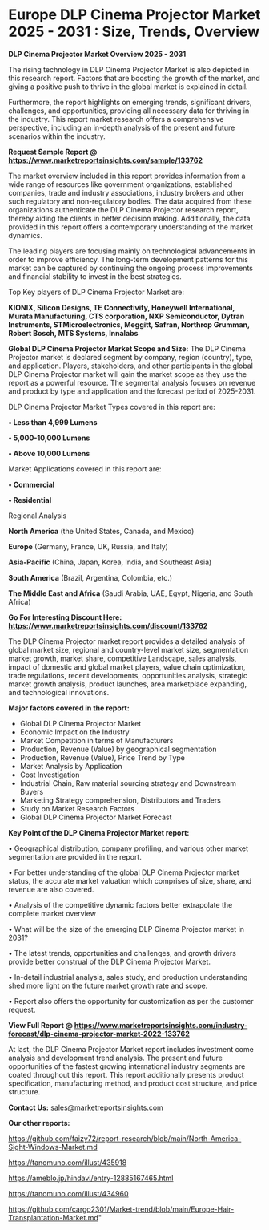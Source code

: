  # Europe DLP Cinema Projector Market 2025 - 2031 : Size, Trends, Overview

<Strong> DLP Cinema Projector Market Overview 2025 - 2031</strong>

The rising technology in DLP Cinema Projector Market is also depicted in this research report. Factors that are boosting the growth of the market, and giving a positive push to thrive in the global market is explained in detail.

Furthermore, the report highlights on emerging trends, significant drivers, challenges, and opportunities, providing all necessary data for thriving in the industry. This report market research offers a comprehensive perspective, including an in-depth analysis of the present and future scenarios within the industry.

<strong>Request Sample Report @ <a href=https://www.marketreportsinsights.com/sample/133762>https://www.marketreportsinsights.com/sample/133762</a></strong>

The market overview included in this report provides information from a wide range of resources like government organizations, established companies, trade and industry associations, industry brokers and other such regulatory and non-regulatory bodies. The data acquired from these organizations authenticate the DLP Cinema Projector research report, thereby aiding the clients in better decision making. Additionally, the data provided in this report offers a contemporary understanding of the market dynamics.

The leading players are focusing mainly on technological advancements in order to improve efficiency. The long-term development patterns for this market can be captured by continuing the ongoing process improvements and financial stability to invest in the best strategies.

Top Key players of DLP Cinema Projector Market are:

<strong>KIONIX, Silicon Designs, TE Connectivity, Honeywell International, Murata Manufacturing, CTS corporation, NXP Semiconductor, Dytran Instruments, STMicroelectronics, Meggitt, Safran, Northrop Grumman, Robert Bosch, MTS Systems, Innalabs</strong>

<strong><b>Global DLP Cinema Projector Market Scope and Size:</b></strong>
The DLP Cinema Projector market is declared segment by company, region (country), type, and application. Players, stakeholders, and other participants in the global DLP Cinema Projector market will gain the market scope as they use the report as a powerful resource. The segmental analysis focuses on revenue and product by type and application and the forecast period of 2025-2031.

DLP Cinema Projector Market Types covered in this report are:

<strong>• Less than 4,999 Lumens

• 5,000-10,000 Lumens

• Above 10,000 Lumens</strong>

Market Applications covered in this report are:

<strong>• Commercial

• Residential</strong> 

Regional Analysis

<strong>North America</strong> (the United States, Canada, and Mexico)

<strong>Europe</strong> (Germany, France, UK, Russia, and Italy)

<strong>Asia-Pacific</strong> (China, Japan, Korea, India, and Southeast Asia)

<strong>South America</strong> (Brazil, Argentina, Colombia, etc.)

<strong>The Middle East and Africa</strong> (Saudi Arabia, UAE, Egypt, Nigeria, and South Africa)

<strong>Go For Interesting Discount Here: <a href=https://www.marketreportsinsights.com/discount/133762>https://www.marketreportsinsights.com/discount/133762</a></strong>

The DLP Cinema Projector market report provides a detailed analysis of global market size, regional and country-level market size, segmentation market growth, market share, competitive Landscape, sales analysis, impact of domestic and global market players, value chain optimization, trade regulations, recent developments, opportunities analysis, strategic market growth analysis, product launches, area marketplace expanding, and technological innovations.

<strong><b>Major factors covered in the report:</b></strong>
<ul>
  <li>Global DLP Cinema Projector Market </li>
  <li>Economic Impact on the Industry</li>
  <li>Market Competition in terms of Manufacturers</li>
  <li>Production, Revenue (Value) by geographical segmentation</li>
  <li>Production, Revenue (Value), Price Trend by Type</li>
  <li>Market Analysis by Application</li>
  <li>Cost Investigation</li>
  <li>Industrial Chain, Raw material sourcing strategy and Downstream Buyers</li>
  <li>Marketing Strategy comprehension, Distributors and Traders</li>
  <li>Study on Market Research Factors</li>
  <li>Global DLP Cinema Projector Market Forecast</li>
</ul>

<strong><b>Key Point of the DLP Cinema Projector Market report:</b></strong>

• Geographical distribution, company profiling, and various other market segmentation are provided in the report.

• For better understanding of the global DLP Cinema Projector market status, the accurate market valuation which comprises of size, share, and revenue are also covered.

• Analysis of the competitive dynamic factors better extrapolate the complete market overview

• What will be the size of the emerging DLP Cinema Projector market in 2031?

• The latest trends, opportunities and challenges, and growth drivers provide better construal of the DLP Cinema Projector Market.

• In-detail industrial analysis, sales study, and production understanding shed more light on the future market growth rate and scope.

• Report also offers the opportunity for customization as per the customer request.

<strong><b>View Full Report @ <a href=https://www.marketreportsinsights.com/industry-forecast/dlp-cinema-projector-market-2022-133762>https://www.marketreportsinsights.com/industry-forecast/dlp-cinema-projector-market-2022-133762</a></b></strong>


At last, the DLP Cinema Projector Market report includes investment come analysis and development trend analysis. The present and future opportunities of the fastest growing international industry segments are coated throughout this report. This report additionally presents product specification, manufacturing method, and product cost structure, and price structure.

<strong>Contact Us:</strong>
sales@marketreportsinsights.com

<strong>Our other reports:</strong>

<a href=https://github.com/faizy72/report-research/blob/main/North-America-Sight-Windows-Market.md>https://github.com/faizy72/report-research/blob/main/North-America-Sight-Windows-Market.md</a>

<a href=https://tanomuno.com/illust/435918>https://tanomuno.com/illust/435918</a>

<a href=https://ameblo.jp/hindavi/entry-12885167465.html>https://ameblo.jp/hindavi/entry-12885167465.html</a>

<a href=https://tanomuno.com/illust/434960>https://tanomuno.com/illust/434960</a>

<a href=https://github.com/cargo2301/Market-trend/blob/main/Europe-Hair-Transplantation-Market.md>https://github.com/cargo2301/Market-trend/blob/main/Europe-Hair-Transplantation-Market.md</a>"
